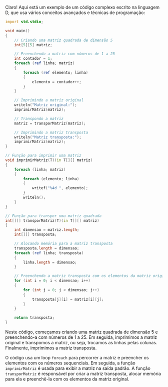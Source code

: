 Claro! Aqui está um exemplo de um código complexo escrito na linguagem D, que usa vários conceitos avançados e técnicas de programação:

```d
import std.stdio;

void main()
{
    // Criando uma matriz quadrada de dimensão 5
    int[5][5] matriz;

    // Preenchendo a matriz com números de 1 a 25
    int contador = 1;
    foreach (ref linha; matriz)
    {
        foreach (ref elemento; linha)
        {
            elemento = contador++;
        }
    }

    // Imprimindo a matriz original
    writeln("Matriz original:");
    imprimirMatriz(matriz);

    // Transpondo a matriz
    matriz = transporMatriz(matriz);

    // Imprimindo a matriz transposta
    writeln("Matriz transposta:");
    imprimirMatriz(matriz);
}

// Função para imprimir uma matriz
void imprimirMatriz(T)(in T[][] matriz)
{
    foreach (linha; matriz)
    {
        foreach (elemento; linha)
        {
            writef("%4d ", elemento);
        }
        writeln();
    }
}

// Função para transpor uma matriz quadrada
int[][] transporMatriz(T)(in T[][] matriz)
{
    int dimensao = matriz.length;
    int[][] transposta;

    // Alocando memória para a matriz transposta
    transposta.length = dimensao;
    foreach (ref linha; transposta)
    {
        linha.length = dimensao;
    }

    // Preenchendo a matriz transposta com os elementos da matriz original
    for (int i = 0; i < dimensao; i++)
    {
        for (int j = 0; j < dimensao; j++)
        {
            transposta[j][i] = matriz[i][j];
        }
    }

    return transposta;
}
```

Neste código, começamos criando uma matriz quadrada de dimensão 5 e preenchendo-a com números de 1 a 25. Em seguida, imprimimos a matriz original e transpomos a matriz, ou seja, trocamos as linhas pelas colunas. Finalmente, imprimimos a matriz transposta.

O código usa um loop `foreach` para percorrer a matriz e preencher os elementos com os números sequenciais. Em seguida, a função `imprimirMatriz` é usada para exibir a matriz na saída padrão. A função `transporMatriz` é responsável por criar a matriz transposta, alocar memória para ela e preenchê-la com os elementos da matriz original.